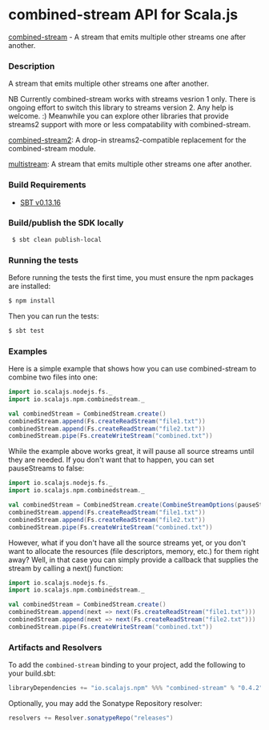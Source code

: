 combined-stream API for Scala.js
================================
[combined-stream](https://www.npmjs.com/package/combined-stream) - A stream that emits multiple other streams one after another.

### Description

A stream that emits multiple other streams one after another.

NB Currently combined-stream works with streams vesrion 1 only. There is ongoing effort to switch this library to 
streams version 2. Any help is welcome. :) Meanwhile you can explore other libraries that provide streams2 support 
with more or less compatability with combined-stream.

[combined-stream2](https://github.com/scalajs-io/combined-stream2): A drop-in streams2-compatible replacement for the combined-stream module.

[multistream](https://github.com/scalajs-io/multistream): A stream that emits multiple other streams one after another.

<a name="build_requirements"></a>
### Build Requirements

* [SBT v0.13.16](http://www.scala-sbt.org/download.html)

<a name="building_sdk"></a>
### Build/publish the SDK locally

```bash
 $ sbt clean publish-local
```

### Running the tests

Before running the tests the first time, you must ensure the npm packages are installed:

```bash
$ npm install
```

Then you can run the tests:

```bash
$ sbt test
```

### Examples

Here is a simple example that shows how you can use combined-stream to combine two files into one:

```scala
import io.scalajs.nodejs.fs._
import io.scalajs.npm.combinedstream._

val combinedStream = CombinedStream.create()
combinedStream.append(Fs.createReadStream("file1.txt"))
combinedStream.append(Fs.createReadStream("file2.txt"))
combinedStream.pipe(Fs.createWriteStream("combined.txt"))
```

While the example above works great, it will pause all source streams until they are needed. 
If you don't want that to happen, you can set pauseStreams to false:

```scala
import io.scalajs.nodejs.fs._
import io.scalajs.npm.combinedstream._

val combinedStream = CombinedStream.create(CombineStreamOptions(pauseStreams = false))
combinedStream.append(Fs.createReadStream("file1.txt"))
combinedStream.append(Fs.createReadStream("file2.txt"))
combinedStream.pipe(Fs.createWriteStream("combined.txt"))
```

However, what if you don't have all the source streams yet, or you don't want to allocate the resources 
(file descriptors, memory, etc.) for them right away? Well, in that case you can simply provide a callback that 
supplies the stream by calling a next() function:

```scala
import io.scalajs.nodejs.fs._
import io.scalajs.npm.combinedstream._

val combinedStream = CombinedStream.create()
combinedStream.append(next => next(Fs.createReadStream("file1.txt")))
combinedStream.append(next => next(Fs.createReadStream("file2.txt")))
combinedStream.pipe(Fs.createWriteStream("combined.txt"))
```

### Artifacts and Resolvers

To add the `combined-stream` binding to your project, add the following to your build.sbt:  

```sbt
libraryDependencies += "io.scalajs.npm" %%% "combined-stream" % "0.4.2"
```

Optionally, you may add the Sonatype Repository resolver:

```sbt   
resolvers += Resolver.sonatypeRepo("releases") 
```
